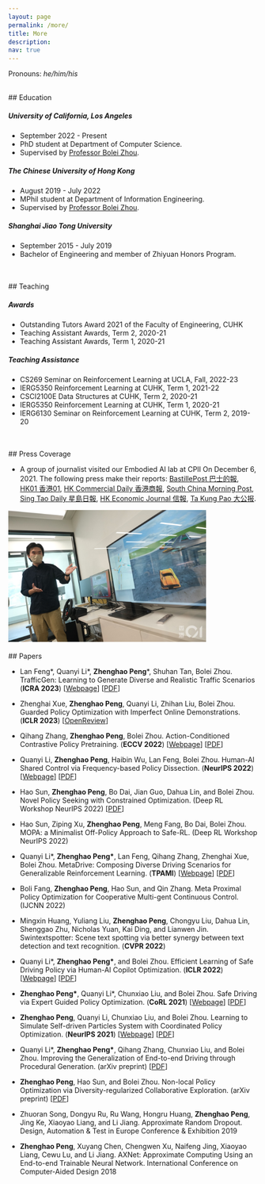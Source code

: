 ```yaml
---
layout: page
permalink: /more/
title: More
description: 
nav: true
---
```


Pronouns: *he/him/his*

<br>
## Education

##### University of California, Los Angeles

* September 2022 - Present
* PhD student at Department of Computer Science.
* Supervised by <a href="http://boleizhou.github.io">Professor Bolei Zhou</a>. 

##### The Chinese University of Hong Kong

* August 2019 - July 2022
* MPhil student at Department of Information Engineering.
* Supervised by <a href="http://boleizhou.github.io">Professor Bolei Zhou</a>.


##### Shanghai Jiao Tong University

* September 2015 - July 2019
* Bachelor of Engineering and member of Zhiyuan Honors Program.


<br>
<br>
## Teaching


##### Awards

* Outstanding Tutors Award 2021 of the Faculty of Engineering, CUHK
* Teaching Assistant Awards, Term 2, 2020-21
* Teaching Assistant Awards, Term 1, 2020-21

##### Teaching Assistance

* CS269 Seminar on Reinforcement Learning at UCLA, Fall, 2022-23
* IERG5350 Reinforcement Learning at CUHK, Term 1, 2021-22
* CSCI2100E Data Structures at CUHK, Term 2, 2020-21
* IERG5350 Reinforcement Learning at CUHK, Term 1, 2020-21
* IERG6130 Seminar on Reinforcement Learning at CUHK, Term 2, 2019-20


<br>
<br>
## Press Coverage


* A group of journalist visited our Embodied AI lab at CPII On December 6, 2021. The following press make their reports:
[BastillePost 巴士的報](https://www.bastillepost.com/hongkong/article/9756888),
[HK01 香港01](https://www.hk01.com/%E7%A4%BE%E6%9C%83%E6%96%B0%E8%81%9E/708959/%E4%B8%AD%E5%A4%A7innohk%E8%AE%93ai%E8%B7%9F%E4%BA%BA%E9%A1%9E%E5%AD%B8%E9%A7%95%E9%A7%9B%E6%B1%BA%E7%AD%96-%E9%AB%98%E6%95%88%E5%AD%B8%E7%BF%92%E8%AE%93%E7%84%A1%E4%BA%BA%E8%BB%8A100-%E5%AE%89%E5%85%A8%E9%A7%95%E9%A7%9B%0A),
[HK Commercial Daily 香港商報](http://www.hkcd.com/hkcdweb/content/2021/12/07/content_1310287.html),
[South China Morning Post](https://www.scmp.com/news/hong-kong/society/article/3158663/hong-kongs-chinese-university-sets-6-labs-under-umbrella),
[Sing Tao Daily 星島日報](../assets/pdf/press_coverage_2021.pdf),
[HK Economic Journal 信報](../assets/pdf/press_coverage_2021.pdf),
[Ta Kung Pao 大公报](../assets/pdf/press_coverage_2021.pdf).
<img src="../assets/img/press_coverage_2021.jpeg" width="400">


<br>
<br>
## Papers

* Lan Feng*, Quanyi Li*, <b>Zhenghao Peng</b>*, Shuhan Tan, Bolei Zhou.
TrafficGen: Learning to Generate Diverse and Realistic Traffic Scenarios
(**ICRA 2023**)
[[Webpage](https://metadriverse.github.io/trafficgen/)]
[[PDF](https://arxiv.org/pdf/2206.00152.pdf)]

* Zhenghai Xue, <b>Zhenghao Peng</b>, Quanyi Li, Zhihan Liu, Bolei Zhou. Guarded Policy Optimization with Imperfect Online Demonstrations.
(**ICLR 2023**)
[[OpenReview](https://openreview.net/forum?id=O5rKg7IRQIO)]

* Qihang Zhang, <b>Zhenghao Peng</b>, Bolei Zhou.
Action-Conditioned Contrastive Policy Pretraining.
(**ECCV 2022**)
[[Webpage](https://metadriverse.github.io/ACO/)]
[[PDF](https://arxiv.org/pdf/2204.02393)]

* Quanyi Li, <b>Zhenghao Peng</b>, Haibin Wu, Lan Feng, Bolei Zhou.
Human-AI Shared Control via Frequency-based Policy Dissection.
(**NeurIPS 2022**)
[[Webpage](https://metadriverse.github.io/policydissect/)]
[<a href="https://arxiv.org/pdf/2206.00152">PDF</a>]


* Hao Sun, <b>Zhenghao Peng</b>, Bo Dai, Jian Guo, Dahua Lin, and Bolei Zhou. Novel Policy Seeking
with Constrained Optimization. (Deep RL Workshop NeurIPS 2022)
[<a href="https://arxiv.org/pdf/2005.10696.pdf">PDF</a>]

* Hao Sun, Ziping Xu, <b>Zhenghao Peng</b>, Meng Fang, Bo Dai, Bolei Zhou.
MOPA: a Minimalist Off-Policy Approach to Safe-RL.
(Deep RL Workshop NeurIPS 2022)


* Quanyi Li\*, <b>Zhenghao Peng\*</b>, Lan Feng, Qihang Zhang, Zhenghai Xue, Bolei Zhou. 
MetaDrive: Composing Diverse Driving Scenarios for Generalizable Reinforcement Learning.
(**TPAMI**)
[[Webpage](https://metadriverse.github.io/metadrive/)]
[[PDF](https://arxiv.org/pdf/2109.12674.pdf)]

* Boli Fang, <b>Zhenghao Peng</b>, Hao Sun, and Qin Zhang. Meta Proximal Policy Optimization for Cooperative Multi-gent Continuous Control. (IJCNN 2022)

* Mingxin Huang, Yuliang Liu, <b>Zhenghao Peng</b>, Chongyu Liu, Dahua Lin, Shenggao Zhu, Nicholas Yuan, Kai Ding, and Lianwen Jin. 
Swintextspotter: Scene text spotting via better synergy between text detection and text recognition.
(**CVPR 2022**)

* Quanyi Li\*, <b>Zhenghao Peng\*</b>, and Bolei Zhou.
Efficient Learning of Safe Driving Policy via Human-AI Copilot Optimization.
(**ICLR 2022**) [[Webpage](https://decisionforce.github.io/HACO/)] [[PDF](https://openreview.net/pdf?id=0cgU-BZp2ky)]

* <b>Zhenghao Peng\*</b>, Quanyi Li\*, Chunxiao Liu, and Bolei Zhou.
Safe Driving via Expert Guided Policy Optimization.
(**CoRL 2021**) [[Webpage](https://decisionforce.github.io/EGPO/)] [[PDF](https://arxiv.org/pdf/2110.06831.pdf)]
 
* <b>Zhenghao Peng</b>, Quanyi Li, Chunxiao Liu, and Bolei Zhou.
Learning to Simulate Self-driven Particles System with Coordinated Policy Optimization.
(**NeurIPS 2021**) [[Webpage](https://decisionforce.github.io/CoPO/)] [[PDF](https://arxiv.org/pdf/2110.13827.pdf)]

* Quanyi Li\*, <b>Zhenghao Peng\*</b>, Qihang Zhang, Chunxiao Liu, and Bolei Zhou.
Improving the Generalization of End-to-end Driving through Procedural Generation. (arXiv preprint)
[<a href="https://arxiv.org/pdf/2012.13681">PDF</a>]

* <b>Zhenghao Peng</b>, Hao Sun, and Bolei Zhou. Non-local Policy Optimization via
Diversity-regularized Collaborative Exploration. (arXiv preprint)
[<a href="https://arxiv.org/pdf/2006.07781.pdf">PDF</a>]

* Zhuoran Song, Dongyu Ru, Ru Wang, Hongru Huang, <b>Zhenghao Peng</b>, Jing Ke, Xiaoyao Liang, and Li Jiang. Approximate Random Dropout. Design, Automation & Test in Europe Conference & Exhibition 2019

* <b>Zhenghao Peng</b>, Xuyang Chen, Chengwen Xu, Naifeng Jing, Xiaoyao Liang, Cewu Lu, and Li Jiang. AXNet: Approximate Computing Using an End-to-end Trainable Neural Network. International Conference on Computer-Aided Design 2018